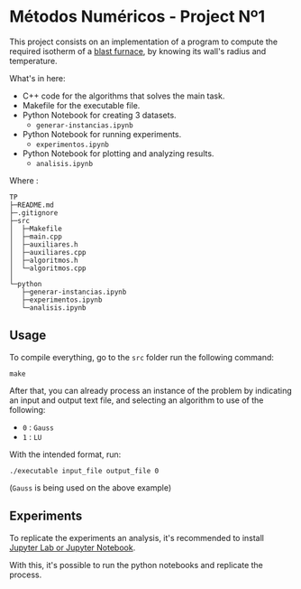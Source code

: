 # Métodos Numéricos - Project Nº1

This project consists on an implementation of a program to compute the required isotherm of a [blast furnace](https://en.wikipedia.org/wiki/Blast_furnace), by knowing its wall's radius and temperature.

What's in here:

- C++ code for the algorithms that solves the main task.
- Makefile for the executable file.
- Python Notebook for creating 3 datasets.
	- `generar-instancias.ipynb`
- Python Notebook for running experiments.
	- `experimentos.ipynb`
- Python Notebook for plotting and analyzing results.
	- `analisis.ipynb`

Where :

```
TP
├─README.md 
├─.gitignore 
├─src 
│  ├─Makefile 
│  ├─main.cpp 
│  ├─auxiliares.h 
│  ├─auxiliares.cpp 
│  ├─algoritmos.h 
│  └─algoritmos.cpp 
│
└─python 
   ├─generar-instancias.ipynb 
   ├─experimentos.ipynb 
   └─analisis.ipynb 
```

## Usage

To compile everything, go to the `src` folder run the following command:
```
make
```

After that, you can already process an instance of the problem by indicating an input and output text file, and selecting an algorithm to use of the following:

- `0` : `Gauss`
- `1` : `LU`

With the intended format, run:
```
./executable input_file output_file 0
```
(`Gauss` is being used on the above example)

## Experiments

To replicate the experiments an analysis, it's recommended to install [Jupyter Lab or Jupyter Notebook](https://jupyter.org/).

With this, it's possible to run the python notebooks and replicate the process.
















